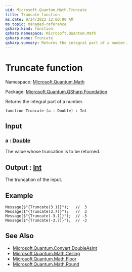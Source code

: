 ```yaml
---
uid: Microsoft.Quantum.Math.Truncate
title: Truncate function
ms.date: 9/24/2022 12:00:00 AM
ms.topic: managed-reference
qsharp.kind: function
qsharp.namespace: Microsoft.Quantum.Math
qsharp.name: Truncate
qsharp.summary: Returns the integral part of a number.
---
```


# Truncate function

Namespace: [Microsoft.Quantum.Math](xref:Microsoft.Quantum.Math)

Package: [Microsoft.Quantum.QSharp.Foundation](https://nuget.org/packages/Microsoft.Quantum.QSharp.Foundation)


Returns the integral part of a number.

```qsharp
function Truncate (a : Double) : Int
```


## Input

### a : [Double](xref:microsoft.quantum.qsharp.valueliterals#double-literals)

The value whose truncation is to be returned.



## Output : [Int](xref:microsoft.quantum.qsharp.valueliterals#int-literals)

The truncation of the input.

## Example

```Message($"{Truncate(3.1)}");   //  3Message($"{Truncate(3.7)}");   //  3Message($"{Truncate(-3.1)}");  // -3Message($"{Truncate(-3.7)}");  // -3```

## See Also

- [Microsoft.Quantum.Convert.DoubleAsInt](xref:Microsoft.Quantum.Convert.DoubleAsInt)
- [Microsoft.Quantum.Math.Ceiling](xref:Microsoft.Quantum.Math.Ceiling)
- [Microsoft.Quantum.Math.Floor](xref:Microsoft.Quantum.Math.Floor)
- [Microsoft.Quantum.Math.Round](xref:Microsoft.Quantum.Math.Round)